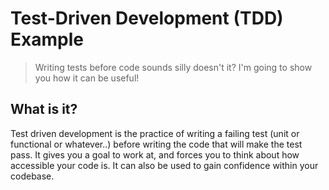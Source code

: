 # Test-Driven Development (TDD) Example

> Writing tests before code sounds silly doesn't it? I'm going to show you how it can be useful!

## What is it?

Test driven development is the practice of writing a failing test (unit or functional or whatever..) before writing the code that will make the test pass. It gives you a goal to work at, and forces you to think about how accessible your code is. It can also be used to gain confidence within your codebase.

